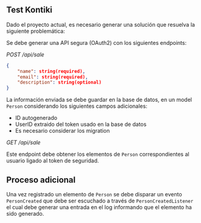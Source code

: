 ## Test Kontiki

Dado el proyecto actual, es necesario generar una solución que resuelva la siguiente problemática:

Se debe generar una API segura (OAuth2) con los siguientes endpoints:

*POST /api/sale*

```json
{
    "name": string(required),
    "email": string(required),
    "description": string(optional)
}
```

La información enviada se debe guardar en la base de datos, en un model `Person` considerando los siguientes campos adicionales:

* ID autogenerado
* UserID extraido del token usado en la base de datos
* Es necesario considerar los migration

*GET /api/sale*

Este endpoint debe obtener los elementos de `Person` correspondientes al usuario ligado al token de seguridad.


## Proceso adicional

Una vez registrado un elemento de `Person` se debe disparar un evento `PersonCreated` que debe ser escuchado a través de `PersonCreatedListener` el cual debe generar una
entrada en el log informando que el elemento ha sido generado.

